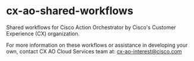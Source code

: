 # cx-ao-shared-workflows
Shared workflows for Cisco Action Orchestrator by Cisco's Customer Experience (CX) organization.

For more information on these workflows or assistance in developing your own, contact CX AO Cloud Services team at: cx-ao-interest@cisco.com
